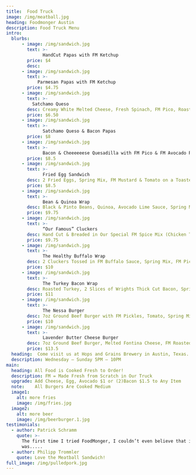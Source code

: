 ```yaml
---
title:  Food Truck
image: /img/meatball.jpg
heading: Foodmonger Austin
description: Food Truck Menu
intro:
  blurbs:
      - image: /img/sandwich.jpg
        text: >-
              HandCut Papas with FM Ketchup
        price: $4
        desc:
      - image: /img/sandwich.jpg
        text: >- 
            Parmesan Papas with FM Ketchup 
        price: $4.75
      - image: /img/sandwich.jpg
        text: >- 
          Satchamo Queso
        desc: Creamy White Melted Cheese, Fresh Spinach, FM Pico, Roasted Green Chiles & FM Red Tortilla Chips 
        price: $6.50
      - image: /img/sandwich.jpg
        text: >- 
              Satchamo Queso & Bacon Papas
        price: $8
      - image: /img/sandwich.jpg
        text: >- 
              Bacon & Cheeeeeese Quesadilla with FM Pico & FM Avocado Ranch
        price: $8.5
      - image: /img/sandwich.jpg
        text: >- 
              Fried Egg Sandwich
        desc: 2 Fried Eggs, Spring Mix, FM Mustard & Tomato on a Toasted Brioche Bun 
        price: $8.5
      - image: /img/sandwich.jpg
        text: >- 
              Bean & Quinoa Wrap
        desc: Black & Pinto Beans, Quinoa, Avocado Lime Sauce, Spring Mix, FM Pico 
        price: $9.75
      - image: /img/sandwich.jpg
        text: >- 
              “Our Famous” Cluckers
        desc: Hand Cut & Breaded in Our Special FM Spice Mix (Chicken Tenders) with Avocado Ranch
        price: $9.75
      - image: /img/sandwich.jpg
        text: >- 
              The Healthy Buffalo Wrap 
        desc: 2 Cluckers Tossed in FM Buffalo Sauce, Spring Mix, FM Pico & FM Avocado Ranch 
        price: $10
      - image: /img/sandwich.jpg
        text: >- 
              The Turkey Bacon Wrap
        desc: Roasted Turkey, 2 Slices of Wrights Thick Cut Bacon, Spring Mix, FM Pico & FM Avocado Ranch All Rolled Up in a 13’ Tortilla
        price: $11
      - image: /img/sandwich.jpg
        text: >- 
              The Nessa Burger
        desc: 7oz Ground Beef Burger with FM Pickles, Tomato, Spring Mix & FM Mustard on a Toasted Brioche Bun 
        price: $10 
      - image: /img/sandwich.jpg
        text: >- 
              Lavender Butter Cheese Burger
        desc: 7oz Ground Beef Burger, Melted Fontina Cheese, FM Roasted Garlic Lavender Butter, Wrights Thick Cut Bacon, FM Pickles, & Caramelized Onions
        price: $13.5
  heading:  Come visit us at Hops and Grains Brewery in Austin, Texas.
  description: Wednesday – Sunday 5PM – 10PM
main:
  heading: All Food is Cooked Fresh to Order! 
  description: FM = Made Fresh from Scratch in Our Truck
  upgrade: Add Cheese, Egg, Avocado $1 or (2)Bacon $1.5 to Any Item 
  note:    All Burgers Are Cooked Medium
  image1:
    alt: more fries
    image: /img/fries.jpg
  image2:
    alt: more beer
    image: /img/beerburger.1.jpg
testimonials:
  - author: Patrick Schramm
    quote: >-
      The first time I tried FoodMonger, I couldn’t even believe that it
      was.....
  - author: Philipp Trommler
    quote: Love the Meatball Sandwich!
full_image: /img/pulledpork.jpg
---
```

